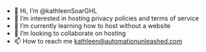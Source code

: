 - 👋 Hi, I’m @kathleenSoarGHL
- 👀 I’m interested in hosting privacy policies and terms of service
- 🌱 I’m currently learning how to host without a website
- 💞️ I’m looking to collaborate on hosting
- 📫 How to reach me kathleen@automationunleashed.com

<!---
kathleenSoarGHL/kathleenSoarGHL is a ✨ special ✨ repository because its `README.md` (this file) appears on your GitHub profile.
You can click the Preview link to take a look at your changes.
--->
